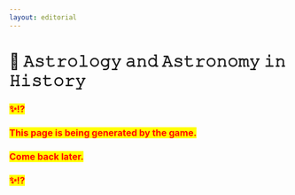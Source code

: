 ```yaml
---
layout: editorial
---
```


# 🗿 𝙰𝚜𝚝𝚛𝚘𝚕𝚘𝚐𝚢 𝚊𝚗𝚍 𝙰𝚜𝚝𝚛𝚘𝚗𝚘𝚖𝚢 𝚒𝚗 𝙷𝚒𝚜𝚝𝚘𝚛𝚢

### <mark style="color:red;">✨⁉️</mark>&#x20;

### <mark style="color:red;">This page is being generated by the game.</mark>&#x20;

### <mark style="color:red;">Come back later.</mark>

### <mark style="color:red;">✨⁉️</mark>
